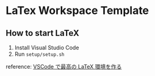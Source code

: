 # LaTex Workspace Template

## How to start LaTeX

1. Install Visual Studio Code
2. Run `setup/setup.sh`

reference: [VSCode で最高の LaTeX 環境を作る](https://qiita.com/Gandats/items/d7718f12d71e688f3573)
